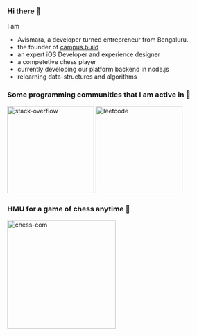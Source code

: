 ### Hi there 👋

I am 
- Avismara, a developer turned entrepreneur from Bengaluru. 
- the founder of [campus.build](https://campus.build)
- an expert iOS Developer and experience designer
- a competetive chess player
- currently developing our platform backend in node.js
- relearning data-structures and algorithms 

### Some programming communities that I am active in 👋
<div>
<a href="https://stackoverflow.com/story/avismara"> <img src="https://i.ibb.co/DGGYSpS/stack-overflow.png" width = "200" alt="stack-overflow" border="0"></a>
<a href="https://leetcode.com/avismarahl"><img src="https://i.ibb.co/GnRJ91J/leetcode.jpg" width = "200" margin = "20" alt="leetcode" border="0"></a>
</div>


### HMU for a game of chess anytime 👋
<a href="https://www.chess.com/member/misspellednight"><img src="https://i.ibb.co/vPJhfxP/chess-com.png" width = "250" alt="chess-com" border="0"></a>
